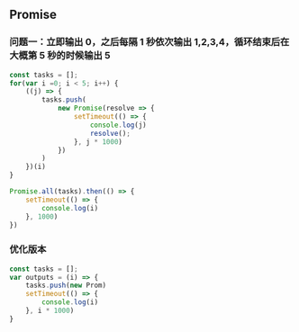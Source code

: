 ## Promise

### 问题一：立即输出 0，之后每隔 1 秒依次输出 1,2,3,4，循环结束后在大概第 5 秒的时候输出 5
```js
const tasks = [];
for(var i =0; i < 5; i++) {
    ((j) => {
        tasks.push(
            new Promise(resolve => {
                setTimeout(() => {
                    console.log(j)
                    resolve();
                }, j * 1000)
            })
        )
    })(i)
}

Promise.all(tasks).then(() => {
    setTimeout(() => {
        console.log(i)
    }, 1000)
})
```

### 优化版本
```js
const tasks = [];
var outputs = (i) => {
    tasks.push(new Prom)
    setTimeout(() => {
        console.log(i)
    }, i * 1000)
}
```
